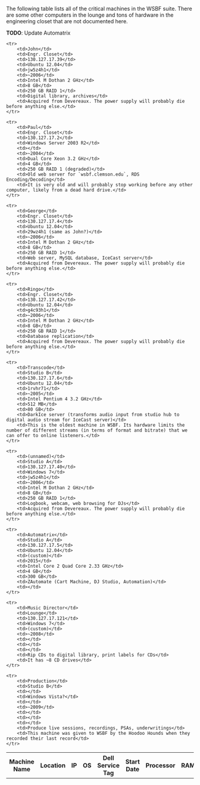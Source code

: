 The following table lists all of the critical machines in the WSBF suite. There are some other computers in the lounge and tons of hardware in the engineering closet that are not documented here.

__TODO__: Update Automatrix

<table>
	<tr>
		<th>Machine Name</th>
		<th>Location</th>
		<th>IP</th>
		<th>OS</th>
		<th>Dell Service Tag</th>
		<th>Start Date</th>
		<th>Processor</th>
		<th>RAM</th>
		<th>Disk</th>
		<th>Purpose</th>
		<th>Notes</th>
	</tr>

	<tr>
		<td>John</td>
		<td>Engr. Closet</td>
		<td>130.127.17.39</td>
		<td>Ubuntu 12.04</td>
		<td>jw5z4h1</td>
		<td>~2006</td>
		<td>Intel M Dothan 2 GHz</td>
		<td>8 GB</td>
		<td>250 GB RAID 1</td>
		<td>Digital library, archives</td>
		<td>Acquired from Devereaux. The power supply will probably die before anything else.</td>
	</tr>

	<tr>
		<td>Paul</td>
		<td>Engr. Closet</td>
		<td>130.127.17.2</td>
		<td>Windows Server 2003 R2</td>
		<td></td>
		<td>~2004</td>
		<td>Dual Core Xeon 3.2 GHz</td>
		<td>4 GB</td>
		<td>250 GB RAID 1 (degraded)</td>
		<td>Old web server for `wsbf.clemson.edu`, RDS Encoding/Decoding</td>
		<td>It is very old and will probably stop working before any other computer, likely from a dead hard drive.</td>
	</tr>

	<tr>
		<td>George</td>
		<td>Engr. Closet</td>
		<td>130.127.17.4</td>
		<td>Ubuntu 12.04</td>
		<td>29wz4h1 (same as John?)</td>
		<td>~2006</td>
		<td>Intel M Dothan 2 GHz</td>
		<td>8 GB</td>
		<td>250 GB RAID 1</td>
		<td>Web server, MySQL database, IceCast server</td>
		<td>Acquired from Devereaux. The power supply will probably die before anything else.</td>
	</tr>

	<tr>
		<td>Ringo</td>
		<td>Engr. Closet</td>
		<td>130.127.17.42</td>
		<td>Ubuntu 12.04</td>
		<td>g4c93h1</td>
		<td>~2006</td>
		<td>Intel M Dothan 2 GHz</td>
		<td>8 GB</td>
		<td>250 GB RAID 1</td>
		<td>Database replication</td>
		<td>Acquired from Devereaux. The power supply will probably die before anything else.</td>
	</tr>

	<tr>
		<td>Transcode</td>
		<td>Studio B</td>
		<td>130.127.17.6</td>
		<td>Ubuntu 12.04</td>
		<td>1rvhr71</td>
		<td>~2005</td>
		<td>Intel Pentium 4 3.2 GHz</td>
		<td>512 MB</td>
		<td>80 GB</td>
		<td>DarkIce server (transforms audio input from studio hub to digital audio stream for IceCast server)</td>
		<td>This is the oldest machine in WSBF. Its hardware limits the number of different streams (in terms of format and bitrate) that we can offer to online listeners.</td>
	</tr>

	<tr>
		<td>(unnamed)</td>
		<td>Studio A</td>
		<td>130.127.17.40</td>
		<td>Windows 7</td>
		<td>jw5z4h1</td>
		<td>~2006</td>
		<td>Intel M Dothan 2 GHz</td>
		<td>8 GB</td>
		<td>250 GB RAID 1</td>
		<td>Logbook, webcam, web browsing for DJs</td>
		<td>Acquired from Devereaux. The power supply will probably die before anything else.</td>
	</tr>

	<tr>
		<td>Automatrix</td>
		<td>Studio A</td>
		<td>130.127.17.5</td>
		<td>Ubuntu 12.04</td>
		<td>(custom)</td>
		<td>2015</td>
		<td>Intel Core 2 Quad Core 2.33 GHz</td>
		<td>4 GB</td>
		<td>300 GB</td>
		<td>ZAutomate (Cart Machine, DJ Studio, Automation)</td>
		<td></td>
	</tr>

	<tr>
		<td>Music Director</td>
		<td>Lounge</td>
		<td>130.127.17.121</td>
		<td>Windows 7</td>
		<td>(custom)</td>
		<td>~2008</td>
		<td></td>
		<td></td>
		<td></td>
		<td>Rip CDs to digital library, print labels for CDs</td>
		<td>It has ~8 CD drives</td>
	</tr>

	<tr>
		<td>Production</td>
		<td>Studio B</td>
		<td></td>
		<td>Windows Vista?</td>
		<td></td>
		<td>~2009</td>
		<td></td>
		<td></td>
		<td></td>
		<td>Produce live sessions, recordings, PSAs, underwritings</td>
		<td>This machine was given to WSBF by the Hoodoo Hounds when they recorded their last record</td>
	</tr>
</table>
